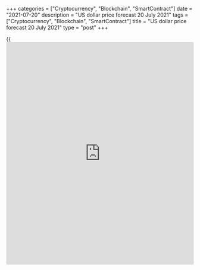 +++
categories = ["Cryptocurrency", "Blockchain", "SmartContract"]
date = "2021-07-20"
description = "US dollar price forecast 20 July 2021"
tags = ["Cryptocurrency", "Blockchain", "SmartContract"]
title = "US dollar price forecast 20 July 2021"
type = "post"
+++

{{<iframe id="large-banner" src="https://www.bounty.group/#slide=21.0" width="100%" height="600" scrolling="no" style="border: 0px solid rgb(216, 221, 230); border-radius: 3px;">}}

2021-07-20

2021-07-20

Dollar checks the rearview mirror. Forecast as of 20.07.2021Dmitri
Demidenko

If the US economic growth boom has been over, why the US stock indexes
are so high? How will the correction affect the [EURUSD][1]? Let us
discuss the Forex outlook and make up a trading plan.

## Weekly US dollar fundamental forecast

The previous peak in the US monthly economic activity occurred in
February 2020. The peak marked the end of the expansion that began in
June 2009 and the beginning of a recession. The expansion lasted 128
months, the longest in the [history](https://www.fixpro.org/post/chargeless-historical-data-api-backtesting/) of US business cycles dating back to
1854. The U.S. officially climbed out of a recession in April 2020,
concluding a pandemic-driven economic contraction that lasted two
months, making it the shortest on record. Investors worry that the
current economic expansion will be short-lived, and the peak of economic
growth has remained in the rearview mirror, and the [S&P 500][2] has had
its worst [daily](https://www.fintecher.org/2020/03/03/forex-trading-daily-strategy/) fall in the past two months. The [EURUSD][3] bears have
failed to consolidate the price below the support at 1.177.

### Dynamics of US GDP

 _Source_ _: Bloomberg_

Realizing that the [best time](https://www.fixpro.org/post/forex-best-time-to-trade/) has been over and fears about the spread of
the COVID-19 delta variant lead to a flow of capital from more
profitable stocks to less risky bonds. Wall Street Journal experts
suggest that the peak of US GDP growth occurred in the second quarter
when the indicator expanded by 9.1%. If their estimates are correct,
this will be the fastest growth of the gross domestic product since
1983. Economic growth rates will slow down in the future: from 6.9% in
2021 to 3.2% in 2022 and 2.3% in 2023.

It would seem that the lowering global risk appetite should support the
US dollar as a safe-haven asset. In fact, fears of a downturn in the US
and global economies, in addition to the concerns that the Fed may begin
to normalize monetary [policy](https://www.fintechee.com/policy/) earlier than financial markets currently
expect, make carry traders close their positions. As a result, risky
assets of emerging markets are being sold off, and [investor](https://www.fintechee.com/tutorial-for-forex-trading/investor-mode/)s are willing
to buy funding currencies, mainly the euro and the Japanese yen. This
process is reflected in the drop of the MSCI Emerging Markets Index.

### Dynamics of MSCI Emerging Markets equity index

 _Source_ _: Financial Times_

The euro is supported by the Bundesbank confidence that the German GDP
will accelerate in July-September and reach its pre-pandemic level by
the end of the third quarter. Unless, of course, the pandemic in the
form of new strains of COVID-19 does not make its own adjustments. In
addition, [investor](https://www.fintechee.com/tutorial-for-forex-trading/investor-mode/)s take into account the report on German producer
prices for June, a further increase in the growth rate of which suggests
a continuation of the rally in consumer prices and more hawkish speeches
by Jens Weidmann and his supporters in the ECB Governing Council.

However, Christine Lagarde's sly hints that she does not expect an easy
compromise with representatives of the German lobby at the meeting on
July 22 may mean that the agreement has already been reached. The head
of the Bundesbank and other hawks have adopted a symmetric 2% inflation
target, and there will be no dispute among the ECB officials at the
upcoming meeting of the Governing Council. This will hardly support the
euro.

### Weekly [EURUSD][3] trading plan

I believe positive economic reports in Germany and the euro area could
only temporarily support the [EURUSD][3] bulls. If the support at 1.177
is broken out, the price will go down towards 1.1715 and 1.1665. The
recommendation is to sell.





## Price chart of EURUSD in real time mode

The content of this article reflects the author’s opinion and does not
necessarily reflect the official position of LiteForex. The material
published on this page is provided for informational purposes only and
should not be considered as the provision of investment advice for the
purposes of Directive 2004/39/EC.

Rate this article:

{{value}}

( {{count}} {{title}} )

   1. my.liteforex.com/trading/chart?symbol=EURUSD&returnUrl=true
   2. my.liteforex.com/trading/chart?symbol=SPX&returnUrl=true
   3. my.liteforex.com/trading/chart?symbol=EURUSD&returnUrl=true